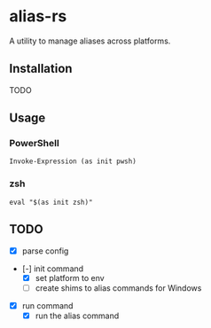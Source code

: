 # alias-rs

A utility to manage aliases across platforms.

## Installation

TODO

## Usage

### PowerShell
```pwsh
Invoke-Expression (as init pwsh)
```

### zsh
```shell
eval "$(as init zsh)"
```

## TODO
- [x] parse config
- [-] init command
  - [x] set platform to env
  - [ ] create shims to alias commands for Windows
- [x] run command
  - [x] run the alias command
